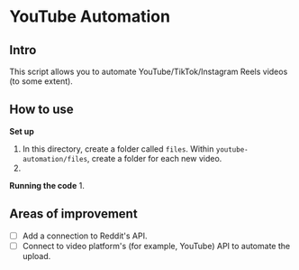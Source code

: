 # YouTube Automation

## Intro
This script allows you to automate YouTube/TikTok/Instagram Reels videos (to some extent).
## How to use

**Set up**
1. In this directory, create a folder called `files`. Within `youtube-automation/files`, create a folder for each new video.
2. 

**Running the code**
1. 


## Areas of improvement
- [ ] Add a connection to Reddit's API.
- [ ] Connect to video platform's (for example, YouTube) API to automate the upload.